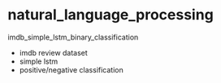 # natural_language_processing

imdb_simple_lstm_binary_classification
- imdb review dataset
- simple lstm 
- positive/negative classification

